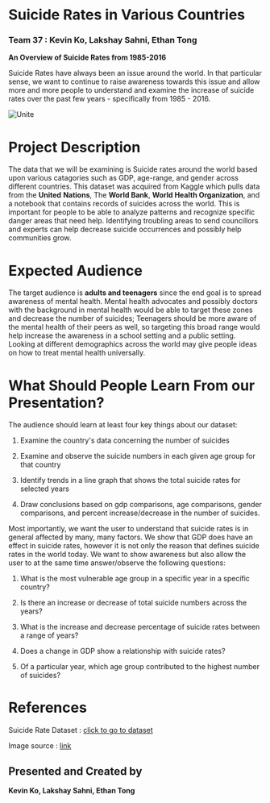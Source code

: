 # Suicide Rates in Various Countries
### Team 37 : Kevin Ko, Lakshay Sahni, Ethan Tong

**An Overview of Suicide Rates from 1985-2016**

Suicide Rates have always been an issue around the world. In that particular sense, we want to continue to raise awareness towards this issue and allow more and more people to understand and examine the increase of suicide rates over the past few years - specifically from 1985 - 2016. 

![Unite](https://www.aier.org/sites/default/files/Files/Images/Blog/9359/unitydiversity.jpg)

# Project Description 

  The data that we will be examining is Suicide rates around
the world based upon various catagories such as GDP, age-range,
and gender across different countries. This dataset
was acquired from Kaggle which pulls data from the **United**
**Nations**, The **World Bank**, **World Health Organization**, and a
notebook that contains records of suicides across the world.
This is important for people to be able to analyze patterns
and recognize specific danger areas that need help.
Identifying troubling areas to send councillors and experts
can help decrease suicide occurrences and possibly help
communities grow. 


# Expected Audience 

  The target audience is **adults and teenagers** since the end goal is to spread awareness of mental health. 
Mental health advocates and possibly doctors with the background in mental health would be able to
target these zones and decrease the number of suicides;
Teenagers should be more aware of the mental
health of their peers as well, so targeting this broad range
would help increase the awareness in a school setting and a 
public setting. Looking at different demographics across the
world may give people ideas on how to treat mental health 
universally.

# What Should People Learn From our Presentation?

  The audience should learn at least four key things about 
our dataset:

1. Examine the country's data concerning the number of suicides

2. Examine and observe the suicide numbers in each given age group for that country

3.  Identify trends in a line graph that shows the total suicide rates for selected years

4. Draw conclusions based on gdp comparisons, age comparisons, gender comparisons, and percent increase/decrease in the number of suicides.

Most importantly, we want the user to understand that suicide rates is in general affected by many, many factors. We show that GDP does have an effect in suicide rates, however it is not only the reason that defines suicide rates in the world today. We want to show awareness but also allow the user to at the same time answer/observe the following questions: 

1. What is the most vulnerable age group in a specific year in a specific country?

2. Is there an increase or decrease of total suicide numbers across the years?

3. What is the increase and decrease percentage of suicide rates between a range of years? 

4. Does a change in GDP show a relationship with suicide rates?

5. Of a particular year, which age group contributed to the highest number of suicides? 

# References

Suicide Rate Dataset : [click to go to dataset](https://www.kaggle.com/russellyates88/suicide-rates-overview-1985-to-2016)

Image source : [link](https://www.aier.org/sites/default/files/Files/Images/Blog/9359/unitydiversity.jpg)


##  Presented and Created by 

**Kevin Ko, Lakshay Sahni, Ethan Tong**
